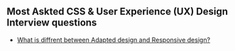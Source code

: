 ## Most Askted CSS &  User Experience (UX) Design Interview questions

- [What is diffrent between Adapted design and Responsive design?](https://github.com/BekCodingAddict/Front-End/blob/master/Most%20Asked%20Interview%20Questions/CSS/Questions/Diffrent-Between-Responsice-and-Adapted-Design.md)
